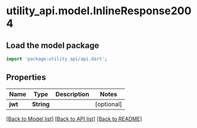 # utility_api.model.InlineResponse2004

## Load the model package
```dart
import 'package:utility_api/api.dart';
```

## Properties
Name | Type | Description | Notes
------------ | ------------- | ------------- | -------------
**jwt** | **String** |  | [optional] 

[[Back to Model list]](../README.md#documentation-for-models) [[Back to API list]](../README.md#documentation-for-api-endpoints) [[Back to README]](../README.md)


